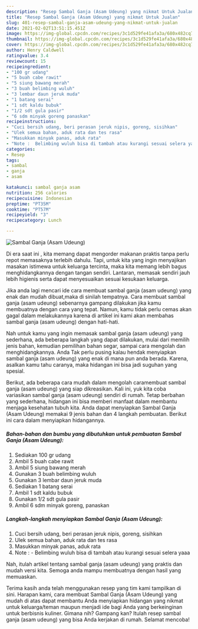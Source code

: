 ```yaml
---
description: "Resep Sambal Ganja (Asam Udeung) yang nikmat Untuk Jualan"
title: "Resep Sambal Ganja (Asam Udeung) yang nikmat Untuk Jualan"
slug: 401-resep-sambal-ganja-asam-udeung-yang-nikmat-untuk-jualan
date: 2021-02-02T13:51:15.451Z
image: https://img-global.cpcdn.com/recipes/3c1d529fe41afa3a/680x482cq70/sambal-ganja-asam-udeung-foto-resep-utama.jpg
thumbnail: https://img-global.cpcdn.com/recipes/3c1d529fe41afa3a/680x482cq70/sambal-ganja-asam-udeung-foto-resep-utama.jpg
cover: https://img-global.cpcdn.com/recipes/3c1d529fe41afa3a/680x482cq70/sambal-ganja-asam-udeung-foto-resep-utama.jpg
author: Henry Caldwell
ratingvalue: 3.4
reviewcount: 15
recipeingredient:
- "100 gr udang"
- "5 buah cabe rawit"
- "5 siung bawang merah"
- "3 buah belimbing wuluh"
- "3 lembar daun jeruk muda"
- "1 batang serai"
- "1 sdt kaldu bubuk"
- "1/2 sdt gula pasir"
- "6 sdm minyak goreng panaskan"
recipeinstructions:
- "Cuci bersih udang, beri perasan jeruk nipis, goreng, sisihkan"
- "Ulek semua bahan, aduk rata dan tes rasa"
- "Masukkan minyak panas, aduk rata"
- "Note :  Belimbing wuluh bisa di tambah atau kurangi sesuai selera yaaa"
categories:
- Resep
tags:
- sambal
- ganja
- asam

katakunci: sambal ganja asam 
nutrition: 256 calories
recipecuisine: Indonesian
preptime: "PT35M"
cooktime: "PT57M"
recipeyield: "3"
recipecategory: Lunch

---
```



![Sambal Ganja (Asam Udeung)](https://img-global.cpcdn.com/recipes/3c1d529fe41afa3a/680x482cq70/sambal-ganja-asam-udeung-foto-resep-utama.jpg)

Di era  saat ini , kita memang dapat mengorder makanan praktis tanpa perlu repot memasaknya terlebih dahulu. Tapi, untuk kita yang ingin menyajikan masakan istimewa untuk keluarga tercinta, maka kita memang lebih bagus menghidangkannya dengan tangan sendiri. Lantaran, memasak sendiri jauh lebih higienis serta dapat menyesuaikan sesuai kesukaan keluarga.

Jika anda lagi mencari ide cara membuat sambal ganja (asam udeung) yang enak dan mudah dibuat,maka di sinilah tempatnya. Cara membuat sambal ganja (asam udeung)  sebenarnya gampang dilakukan jika kamu membuatnya dengan cara yang tepat. Namun, kamu tidak perlu cemas akan gagal dalam melakukannya 
karena di artikel ini kami akan membahas sambal ganja (asam udeung) dengan hati-hati.  



Nah untuk kamu yang ingin memasak sambal ganja (asam udeung) yang sederhana, ada beberapa langkah yang dapat dilakukan, mulai dari memilih jenis bahan, kemudian pemilihan bahan segar, sampai cara mengolah dan menghidangkannya. Anda Tak perlu pusing kalau hendak menyiapkan sambal ganja (asam udeung) yang enak di mana pun anda berada. Karena, asalkan kamu  tahu caranya, maka hidangan ini bisa jadi suguhan yang spesial.

Berikut, ada beberapa cara mudah dalam mengolah caramembuat sambal ganja (asam udeung) yang siap dikreasikan. Kali ini, yuk kita coba variasikan sambal ganja (asam udeung) sendiri di rumah. Tetap berbahan yang sederhana, hidangan ini bisa memberi manfaat dalam membantu menjaga kesehatan tubuh kita. Anda dapat menyiapkan Sambal Ganja (Asam Udeung) memakai 9 jenis bahan dan 4 langkah pembuatan. Berikut ini cara dalam menyiapkan hidangannya.

<!--inarticleads1-->

##### Bahan-bahan dan bumbu yang dibutuhkan untuk pembuatan Sambal Ganja (Asam Udeung):

1. Sediakan 100 gr udang
1. Ambil 5 buah cabe rawit
1. Ambil 5 siung bawang merah
1. Gunakan 3 buah belimbing wuluh
1. Gunakan 3 lembar daun jeruk muda
1. Sediakan 1 batang serai
1. Ambil 1 sdt kaldu bubuk
1. Gunakan 1/2 sdt gula pasir
1. Ambil 6 sdm minyak goreng, panaskan




<!--inarticleads2-->

##### Langkah-langkah menyiapkan Sambal Ganja (Asam Udeung):

1. Cuci bersih udang, beri perasan jeruk nipis, goreng, sisihkan
1. Ulek semua bahan, aduk rata dan tes rasa
1. Masukkan minyak panas, aduk rata
1. Note :  - Belimbing wuluh bisa di tambah atau kurangi sesuai selera yaaa




Nah, itulah artikel tentang  sambal ganja (asam udeung)  yang praktis dan mudah versi kita. Semoga anda mampu membuatnya dengan hasil yang memuaskan. 

Terima kasih anda telah menggunakan resep yang tim kami tampilkan di sini. Harapan kami, cara membuat  Sambal Ganja (Asam Udeung) yang mudah di atas dapat membantu Anda menyiapkan hidangan yang nikmat untuk keluarga/teman maupun menjadi ide bagi Anda yang berkeinginan untuk berbisnis kuliner. Gimana nih? Gampang kan? Itulah resep sambal ganja (asam udeung) yang bisa Anda kerjakan di rumah. Selamat mencoba!

